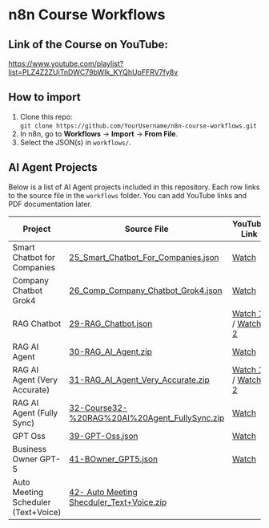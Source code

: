 # n8n Course Workflows

## Link of the Course on YouTube:

https://www.youtube.com/playlist?list=PLZ4Z2ZUiTnDWC79bWIk_KYQhUpFFRV7fy8v

## How to import

1. Clone this repo:  
   `git clone https://github.com/YourUsername/n8n-course-workflows.git`
2. In n8n, go to **Workflows** → **Import** → **From File**.
3. Select the JSON(s) in `workflows/`.

## AI Agent Projects

Below is a list of AI Agent projects included in this repository. Each row links to the source file in the `workflows` folder. You can add YouTube links and PDF documentation later.

| Project                           | Source File                                                                               | YouTube Link | PDF |
|-----------------------------------|-------------------------------------------------------------------------------------------|-------------|-----|
| Smart Chatbot for Companies       | [25_Smart_Chatbot_For_Companies.json](workflows/25_Smart_Chatbot_For_Companies.json)       | [Watch](https://www.youtube.com/watch?v=BFi05jLLjMU&list=PLZ42ZUInDWC79Bw1K_tYQhUPfFRV7fy8v&index=31 "Smart Chatbot For Companies") |     |
| Company Chatbot Grok4             | [26_Comp_Company_Chatbot_Grok4.json](workflows/26_Comp_Company_Chatbot_Grok4.json)         | [Watch](https://www.youtube.com/watch?v=exsnquJcSmE&list=PLZ42ZUInDWC79Bw1K_tYQhUPfFRV7fy8v&index=32 "Company Chatbot Grok4") |     |
| RAG Chatbot                       | [29-RAG_Chatbot.json](workflows/29-RAG_Chatbot.json)                                       | [Watch 1](https://www.youtube.com/watch?v=ntGE0fN8WWM&list=PLZ42ZUInDWC79Bw1K_tYQhUPfFRV7fy8v&index=39 "RAG Chatbot - Part 1") / [Watch 2](https://www.youtube.com/watch?v=axOTx3e8660&list=PLZ42ZUInDWC79Bw1K_tYQhUPfFRV7fy8v&index=40 "RAG Chatbot - Part 2") |     |
| RAG AI Agent                      | [30-RAG_AI_Agent.zip](workflows/30-RAG_AI_Agent.zip)                                       | [Watch](https://www.youtube.com/watch?v=K1G86IlyWyE&list=PLZ42ZUInDWC79Bw1K_tYQhUPfFRV7fy8v&index=41 "RAG AI Agent") |     |
| RAG AI Agent (Very Accurate)      | [31-RAG_AI_Agent_Very_Accurate.zip](workflows/31-RAG_AI_Agent_Very_Accurate.zip)           | [Watch 1](https://www.youtube.com/watch?v=nMURjvGpVYo&list=PLZ42ZUInDWC79Bw1K_tYQhUPfFRV7fy8v&index=42 "RAG AI Agent Very Accurate - Part 1") / [Watch 2](https://www.youtube.com/watch?v=SWXhl0iQNX4&list=PLZ42ZUInDWC79Bw1K_tYQhUPfFRV7fy8v&index=43 "RAG AI Agent Very Accurate - Part 2") |     |
| RAG AI Agent (Fully Sync)         | [32-Course32-%20RAG%20AI%20Agent_FullySync.zip](workflows/32-Course32-%20RAG%20AI%20Agent_FullySync.zip) | [Watch](https://www.youtube.com/watch?v=WtmpNiGbuw4&list=PLZ42ZUInDWC79Bw1K_tYQhUPfFRV7fy8v&index=44 "RAG AI Agent Fully Sync") |     |
| GPT Oss                           | [39-GPT-Oss.json](workflows/39-GPT-Oss.json)                                               | [Watch](https://www.youtube.com/watch?v=evFucdQK7kQ&list=PLZ42ZUInDWC79Bw1K_tYQhUPfFRV7fy8v&index=52 "GPT Oss") |     |
| Business Owner GPT-5              | [41-BOwner_GPT5.json](workflows/41_BusinessOwnerGPT5/41-BOwner_GPT5.json)                 | [Watch](https://www.youtube.com/watch?v=LTAw0B5bKb4&list=PLZ42ZUInDWC79Bw1K_tYQhUPfFRV7fy8v&index=54 "Business Owner GPT-5") |     |
| Auto Meeting Scheduler (Text+Voice) | [42- Auto Meeting Shecduler_Text+Voice.zip](workflows/42-%20Auto%20Meeting%20Shecduler_Text+Voice.zip) |  |  |
